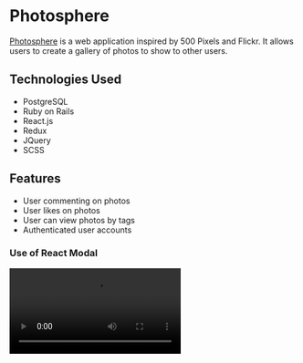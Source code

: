 # Photosphere

[Photosphere](https://photosphere-aa.herokuapp.com/#/) is a web application inspired by 500 Pixels and Flickr. It allows users to create a gallery of photos to show to other users. 
## Technologies Used
* PostgreSQL
* Ruby on Rails
* React.js
* Redux
* JQuery
* SCSS

## Features
* User commenting on photos
* User likes on photos
* User can view photos by tags
* Authenticated user accounts

### Use of React Modal

![demo1](https://github.com/jdoyle5/photosphere/blob/master/Dec-01-2017%2013-11-11.mp4)

